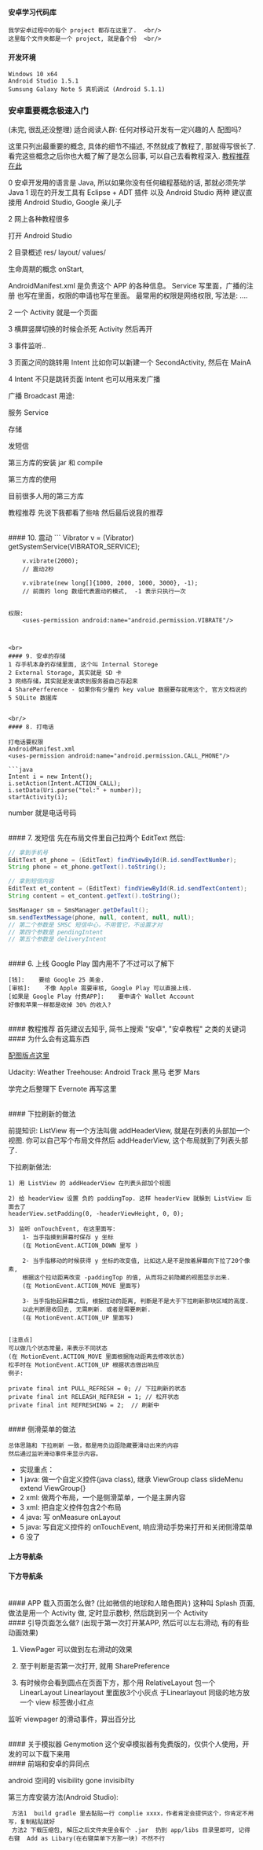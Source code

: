 #### 安卓学习代码库
    我学安卓过程中的每个 project 都存在这里了.  <br/>
    这里每个文件夹都是一个 project, 就是备个份  <br/>


#### 开发环境

    Windows 10 x64
    Android Studio 1.5.1
    Sumsung Galaxy Note 5 真机调试 (Android 5.1.1)



### 安卓重要概念极速入门
(未完, 很乱还没整理)
适合阅读人群: 任何对移动开发有一定兴趣的人
配图吗?

这里只列出最重要的概念, 具体的细节不描述, 不然就成了教程了, 那就得写很长了. <br/>
看完这些概念之后你也大概了解了是怎么回事, 可以自己去看教程深入. [教程推荐在此]()<br/>


0 安卓开发用的语言是 Java, 所以如果你没有任何编程基础的话, 那就必须先学 Java
1 现在的开发工具有 Eclipse + ADT 插件 以及 Android Studio 两种
建议直接用 Android Studio, Google 亲儿子


2 网上各种教程很多

打开 Android Studio


2 目录概述
res/
layout/
values/

生命周期的概念 onStart,


AndroidManifest.xml 是负责这个 APP 的各种信息。
Service 写里面，广播的注册 <receiver></receiver>  也写在里面，权限的申请也写在里面。<receiver></receiver>
最常用的权限是网络权限, 写法是: ....

2 一个 Activity 就是一个页面

3 横屏竖屏切换的时候会杀死 Activity 然后再开

3 事件监听..

3 页面之间的跳转用 Intent
比如你可以新建一个 SecondActivity, 然后在 MainA

4 Intent 不只是跳转页面
Intent 也可以用来发广播

广播 Broadcast
用途:


服务 Service


存储

发短信

第三方库的安装
jar 和 compile

第三方库的使用

目前很多人用的第三方库

教程推荐
    先说下我都看了些啥
    然后最后说我的推荐



<br>
#### 10. 震动
```
        Vibrator v = (Vibrator) getSystemService(VIBRATOR_SERVICE);

        v.vibrate(2000);
        // 震动2秒

        v.vibrate(new long[]{1000, 2000, 1000, 3000}, -1);
        // 前面的 long 数组代表震动的模式,  -1 表示只执行一次
```

权限:
    <uses-permission android:name="android.permission.VIBRATE"/>



<br>
#### 9. 安卓的存储
1 存手机本身的存储里面, 这个叫 Internal Storege
2 External Storage, 其实就是 SD 卡
3 网络存储，其实就是发请求到服务器自己存起来
4 SharePerference - 如果你有少量的 key value 数据要存就用这个, 官方文档说的
5 SQLite 数据库


<br/>
#### 8. 打电话

打电话要权限
AndroidManifest.xml
<uses-permission android:name="android.permission.CALL_PHONE"/>

```java
Intent i = new Intent();
i.setAction(Intent.ACTION_CALL);
i.setData(Uri.parse("tel:" + number));
startActivity(i);
```
number 就是电话号码

<br/>
#### 7. 发短信
先在布局文件里自己拉两个 EditText 然后:

```java
// 拿到手机号
EditText et_phone = (EditText) findViewById(R.id.sendTextNumber);
String phone = et_phone.getText().toString();

// 拿到短信内容
EditText et_content = (EditText) findViewById(R.id.sendTextContent);
String content = et_content.getText().toString();

SmsManager sm = SmsManager.getDefault();
sm.sendTextMessage(phone, null, content, null, null);
// 第二个参数是 SMSC 短信中心，不用管它，不设置才对
// 第四个参数是 pendingIntent
// 第五个参数是 deliveryIntent
```

<br/>
#### 6. 上线 Google Play
国内用不了不过可以了解下

    [钱]:    要给 Google 25 美金.
    [审核]:    不像 Apple 需要审核, Google Play 可以直接上线.
    [如果是 Google Play 付费APP]:    要申请个 Wallet Account
    好像和苹果一样都是收掉 30% 的收入?


<br/>
#### 教程推荐
首先建议去知乎, 简书上搜索 "安卓", "安卓教程" 之类的关键词


<br/>
#### 为什么会有这篇东西

[配图版点这里]()

Udacity: Weather
Treehouse: Android Track
黑马
老罗
Mars


学完之后整理下 Evernote 再写这里

<br/>
#### 下拉刷新的做法

前提知识:
ListView 有一个方法叫做 addHeaderView, 就是在列表的头部加一个视图.
你可以自己写个布局文件然后 addHeaderView, 这个布局就到了列表头部了.


下拉刷新做法:

    1) 用 ListView 的 addHeaderView 在列表头部加个视图

    2) 给 headerView 设置 负的 paddingTop. 这样 headerView 就躲到 ListView 后面去了
    headerView.setPadding(0, -headerViewHeight, 0, 0);

    3) 监听 onTouchEvent, 在这里面写:
        1- 当手指摸到屏幕时保存 y 坐标
        (在 MotionEvent.ACTION_DOWN 里写 )

        2- 当手指移动的时候获得 y 坐标的改变值, 比如这人是不是按着屏幕向下拉了20个像素,
        根据这个拉动距离改变 -paddingTop 的值, 从而将之前隐藏的视图显示出来.
        (在 MotionEvent.ACTION_MOVE 里面写)

        3- 当手指抬起屏幕之后, 根据拉动的距离, 判断是不是大于下拉刷新那块区域的高度.
        以此判断是收回去, 无需刷新. 或者是需要刷新.
        (在 MotionEvent.ACTION_UP 里面写)


    [注意点]
    可以做几个状态常量，来表示不同状态
    (在 MotionEvent.ACTION_MOVE 里面根据拖动距离去修改状态)
    松手时在 MotionEvent.ACTION_UP 根据状态做出响应
    例子:

    private final int PULL_REFRESH = 0; // 下拉刷新的状态
    private final int RELEASH_REFRESH = 1; // 松开状态
    private final int REFRESHING = 2;  // 刷新中





<br/>
#### 侧滑菜单的做法

    总体思路和 下拉刷新 一致，都是用负边距隐藏要滑动出来的内容
    然后通过监听滑动事件来显示内容。

* 实现重点：
 *  1 java: 做一个自定义控件(java class), 继承 ViewGroup   class slideMenu extend ViewGroup{}
 *  2 xml: 做两个布局，一个是侧滑菜单，一个是主屏内容
 *  3 xml: 把自定义控件包含2个布局
 *  4 java: 写 onMeasure onLayout
 *  5 java: 写自定义控件的 onTouchEvent, 响应滑动手势来打开和关闭侧滑菜单
 *  6 没了



#### 上方导航条



#### 下方导航条


<br/>
#### APP 载入页面怎么做? (比如微信的地球和人暗色图片)
这种叫 Splash 页面,
做法是用一个 Activity 做, 定时显示数秒, 然后跳到另一个 Activity

<br/>
#### 引导页面怎么做? (出现于第一次打开某APP, 然后可以左右滑动, 有的有些动画效果)

1) ViewPager 可以做到左右滑动的效果

2) 至于判断是否第一次打开, 就用 SharePreference

3) 有时候你会看到圆点在页面下方，那个用 RelativeLayout 包一个 LinearLayout
Linearlayout 里面放3个小灰点
于Linearlayout 同级的地方放一个 view 标签做小红点

监听 viewpager 的滑动事件，算出百分比



<br/>
#### 关于模拟器
Genymotion 这个安卓模拟器有免费版的，仅供个人使用，开发的可以下载下来用


<br/>
#### 前端和安卓的异同点


android 空间的 visibility
gone
invisibilty
















第三方库安装方法(Android Studio):

     方法1  build gradle 里去黏贴一行 complie xxxx，作者肯定会提供这个，你肯定不用写，复制粘贴就好
     方法2 下载压缩包, 解压之后文件夹里会有个 .jar  扔到 app/libs 目录里即可, 记得右键  Add as Libary(在右键菜单下方那一块) 不然不行

